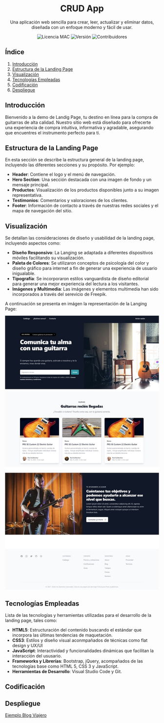 <h1 align="center">CRUD App</h1>

<p align="center">Una aplicación web sencilla para crear, leer, actualizar y eliminar datos, diseñada con un enfoque moderno y fácil de usar.</p>

<p align="center">
  <img src="https://img.shields.io/badge/licencia-MAC-green" alt="Licencia MAC">
  <img src="https://img.shields.io/badge/versi%C3%B3n-1.0.0-blue" alt="Versión">
  <img src="https://img.shields.io/badge/contribuidores-2-brightgreen" alt="Contribuidores">
</p>


## Índice
1. [Introducción](#introducción)
2. [Estructura de la Landing Page](#estructura-de-la-landing-page)
3. [Visualización](#visualización)
4. [Tecnologías Empleadas](#tecnologías-empleadas)
5. [Codificación](#codificación)
6. [Despliegue](#despliegue)

## Introducción
Bienvenido a la demo de Landig Page, tu destino en línea para la compra de guitarras de alta calidad. Nuestro sitio web está diseñado para ofrecerte una experiencia de compra intuitiva, informativa y agradable, asegurando que encuentres el instrumento perfecto para ti.

## Estructura de la Landing Page
En esta sección se describe la estructura general de la landing page, incluyendo las diferentes secciones y su propósito. Por ejemplo:
- **Header**: Contiene el logo y el menú de navegación.
- **Hero Section**: Una sección destacada con una imagen de fondo y un mensaje principal.
- **Productos**: Visualización de los productos disponibles junto a su imagen representativa.
- **Testimonios**: Comentarios y valoraciones de los clientes.
- **Footer**: Información de contacto a través de nuestras redes sociales y el mapa de navegación del sitio.

## Visualización
Se detallan las consideraciones de diseño y usabilidad de la landing page, incluyendo aspectos como:
- **Diseño Responsivo**: La Langing se adaptada a diferentes dispositivos móviles facilitando su visualización.
- **Paleta de Colores**: Se utilizaron conceptos de psicología del color y diseño gráfico para internet a fin de generar una experiencia de usuario inigualable.
- **Tipografía**: Se incorporaron estilos vanguardista de diseño editorial para generar una mejor experiencia del lectura a los visitantes.
- **Imágenes y Multimedia**: Las imágenes y elementos multimedia han sido incorporados a través del serevicio de Freepik.

A continuación se presenta en imágen la representación de la Langing Page:

![](https://raw.githubusercontent.com/monicarias/blog/main/Imagen%20Landing.jpg)

## Tecnologías Empleadas
Lista de las tecnologías y herramientas utilizadas para el desarrollo de la landing page, tales como:
- **HTML5**: Estructuración del contenido buscando el estándar que incorpora las últimas tendencias de maquetación.
- **CSS3**: Estilos y diseño visual aconmpañados de técnicas como flat design y UX/UI
- **JavaScript**: Interactividad y funcionalidades dinámicas que facilitan la interacción del ususario.
- **Frameworks y Librerías**: Bootstrap, jQuery, acompañados de las tecnologías base como HTML 5, CSS 3 y JavaScript.
- **Herramientas de Desarrollo**: Visual Studio Code y Git.

## Codificación


## Despliegue

[Ejemplo Blog Viajero](https://ejemplolanding2024.netlify.app)
